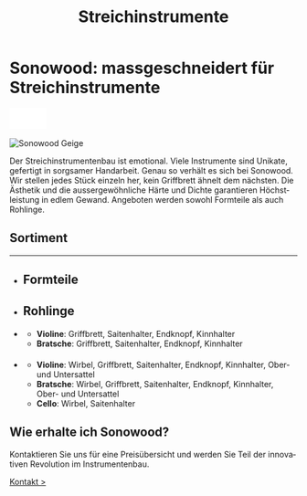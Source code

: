 ﻿---
lang: de
title: 'Streichinstrumente'
order: 1
---

<div class="full-width-kenburns">
<div class="wrap-bg-image">

# Sonowood: massgeschneidert für Streichinstrumente

![](/assets/images/arrow-d-white.svg)

</div>
<img srcset="/assets/images/Sonowood_1_Tropical_Wood_Tropenholz_Ersatz_Replacement_Alternative_Sonowood_Ebenholz_Rosewood_Grenadill_SwissWoodSolutions_Klimaschutz_Violin_Guitar_Viola.jpg"
     src="/assets/images/sonowood_cover.jpg" alt="Sonowood Geige">
</div>

<div class="full-width">
<div class="wrap -cols2">

Der Streichinstrumentenbau ist emotional. Viele Instrumente sind Unikate, gefertigt in sorgsamer Handarbeit. Genau so verhält es sich bei Sonowood. Wir stellen jedes Stück einzeln her, kein Griffbrett ähnelt dem nächsten. Die Ästhetik und die aussergewöhnliche Härte und Dichte garantieren Höchstleistung in edlem Gewand. Angeboten werden sowohl Formteile als auch Rohlinge.

</div>
</div> 

<div class="full-width-red" name="Sonowood-Types">
<div class="wrap -cols2">

## Sortiment

---

  - ## Formteile

  - ## Rohlinge

  - #### 

      - **Violine**: Griffbrett, Saitenhalter, Endknopf, Kinnhalter
      - **Bratsche**: Griffbrett, Saitenhalter, Endknopf, Kinnhalter
      
  - #### 

      - **Violine**: Wirbel, Griffbrett, Saitenhalter, Endknopf, Kinnhalter, Ober- und Untersattel
      - **Bratsche**: Wirbel, Griffbrett, Saitenhalter, Endknopf, Kinnhalter, Ober- und Untersattel
      - **Cello**: Wirbel, Saitenhalter
      
</div>
</div>

<div class="full-width-grey">
<div class="wrap">

## Wie erhalte ich Sonowood?

Kontaktieren Sie uns für eine Preisübersicht und werden Sie Teil der innovativen Revolution im Instrumentenbau.

<a class="btn -red" href="/de/contact">Kontakt ></a>

</div>
</div>

